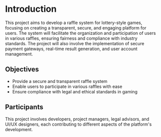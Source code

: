 # Introduction

This project aims to develop a raffle system for lottery-style games, focusing on creating a transparent, secure, and engaging platform for users. The system will facilitate the organization and participation of users in various raffles, ensuring fairness and compliance with industry standards. The project will also involve the implementation of secure payment gateways, real-time result generation, and user account management.

## Objectives
- Provide a secure and transparent raffle system
- Enable users to participate in various raffles with ease
- Ensure compliance with legal and ethical standards in gaming

## Participants
This project involves developers, project managers, legal advisors, and UI/UX designers, each contributing to different aspects of the platform's development.

